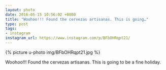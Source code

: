 ```yaml
---
layout: photo
date: 2016-05-15 10:56:02 +0000
title: "Woohoo!!! Found the cervezas artisanas. This is going…"
type: post
tags:
- instagram
instagram_url: https://www.instagram.com/p/BFbOHRqpt21/
---
```


{% picture u-photo img/BFbOHRqpt21.jpg %}

Woohoo!!! Found the cervezas artisanas. This is going to be a fine holiday.
